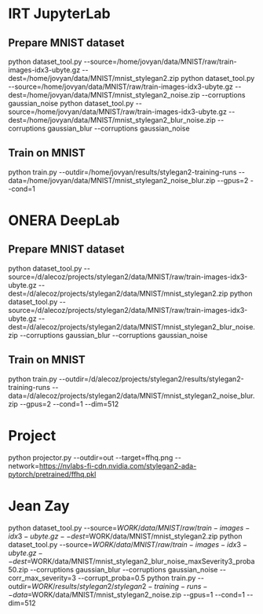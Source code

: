 # IRT JupyterLab

## Prepare MNIST dataset
python dataset_tool.py --source=/home/jovyan/data/MNIST/raw/train-images-idx3-ubyte.gz --dest=/home/jovyan/data/MNIST/mnist_stylegan2.zip
python dataset_tool.py --source=/home/jovyan/data/MNIST/raw/train-images-idx3-ubyte.gz --dest=/home/jovyan/data/MNIST/mnist_stylegan2_noise.zip --corruptions gaussian_noise
python dataset_tool.py --source=/home/jovyan/data/MNIST/raw/train-images-idx3-ubyte.gz --dest=/home/jovyan/data/MNIST/mnist_stylegan2_blur_noise.zip --corruptions gaussian_blur --corruptions gaussian_noise

## Train on MNIST
python train.py --outdir=/home/jovyan/results/stylegan2-training-runs --data=/home/jovyan/data/MNIST/mnist_stylegan2_noise_blur.zip --gpus=2 --cond=1




# ONERA DeepLab

## Prepare MNIST dataset
python dataset_tool.py --source=/d/alecoz/projects/stylegan2/data/MNIST/raw/train-images-idx3-ubyte.gz --dest=/d/alecoz/projects/stylegan2/data/MNIST/mnist_stylegan2.zip
python dataset_tool.py --source=/d/alecoz/projects/stylegan2/data/MNIST/raw/train-images-idx3-ubyte.gz --dest=/d/alecoz/projects/stylegan2/data/MNIST/mnist_stylegan2_blur_noise.zip --corruptions gaussian_blur --corruptions gaussian_noise

## Train on MNIST
python train.py --outdir=/d/alecoz/projects/stylegan2/results/stylegan2-training-runs --data=/d/alecoz/projects/stylegan2/data/MNIST/mnist_stylegan2_noise_blur.zip --gpus=2 --cond=1 --dim=512

# Project
python projector.py --outdir=out --target=ffhq.png --network=https://nvlabs-fi-cdn.nvidia.com/stylegan2-ada-pytorch/pretrained/ffhq.pkl


# Jean Zay
python dataset_tool.py --source=$WORK/data/MNIST/raw/train-images-idx3-ubyte.gz --dest=$WORK/data/MNIST/mnist_stylegan2.zip
python dataset_tool.py --source=$WORK/data/MNIST/raw/train-images-idx3-ubyte.gz --dest=$WORK/data/MNIST/mnist_stylegan2_blur_noise_maxSeverity3_proba50.zip --corruptions gaussian_blur --corruptions gaussian_noise --corr_max_severity=3 --corrupt_proba=0.5
python train.py --outdir=$WORK/results/stylegan2/stylegan2-training-runs --data=$WORK/data/MNIST/mnist_stylegan2_noise.zip --gpus=1 --cond=1 --dim=512
